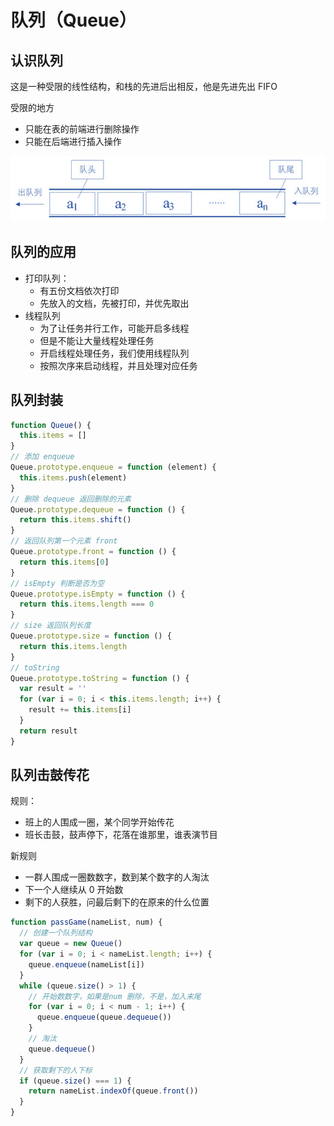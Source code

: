 # 队列（Queue）

## 认识队列

这是一种受限的线性结构，和栈的先进后出相反，他是先进先出 FIFO

受限的地方

- 只能在表的前端进行删除操作
- 只能在后端进行插入操作

![队列图解](./images/queue.png)

## 队列的应用

- 打印队列：
  - 有五份文档依次打印
  - 先放入的文档，先被打印，并优先取出
- 线程队列
  - 为了让任务并行工作，可能开启多线程
  - 但是不能让大量线程处理任务
  - 开启线程处理任务，我们使用线程队列
  - 按照次序来启动线程，并且处理对应任务

## 队列封装

```js
function Queue() {
  this.items = []
}
// 添加 enqueue
Queue.prototype.enqueue = function (element) {
  this.items.push(element)
}
// 删除 dequeue 返回删除的元素
Queue.prototype.dequeue = function () {
  return this.items.shift()
}
// 返回队列第一个元素 front
Queue.prototype.front = function () {
  return this.items[0]
}
// isEmpty 判断是否为空
Queue.prototype.isEmpty = function () {
  return this.items.length === 0
}
// size 返回队列长度
Queue.prototype.size = function () {
  return this.items.length
}
// toString
Queue.prototype.toString = function () {
  var result = ''
  for (var i = 0; i < this.items.length; i++) {
    result += this.items[i]
  }
  return result
}
```

## 队列击鼓传花

规则：

- 班上的人围成一圈，某个同学开始传花
- 班长击鼓，鼓声停下，花落在谁那里，谁表演节目

新规则

- 一群人围成一圈数数字，数到某个数字的人淘汰
- 下一个人继续从 0 开始数
- 剩下的人获胜，问最后剩下的在原来的什么位置

```js
function passGame(nameList, num) {
  // 创建一个队列结构
  var queue = new Queue()
  for (var i = 0; i < nameList.length; i++) {
    queue.enqueue(nameList[i])
  }
  while (queue.size() > 1) {
    // 开始数数字，如果是num 删除，不是，加入末尾
    for (var i = 0; i < num - 1; i++) {
      queue.enqueue(queue.dequeue())
    }
    // 淘汰
    queue.dequeue()
  }
  // 获取剩下的人下标
  if (queue.size() === 1) {
    return nameList.indexOf(queue.front())
  }
}
```
